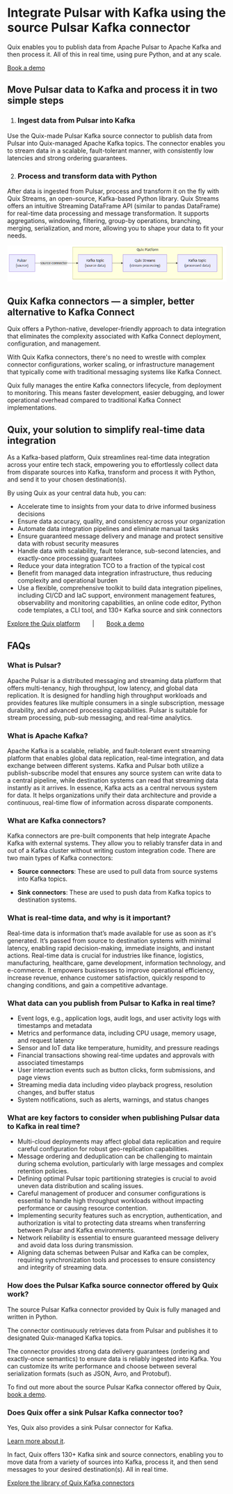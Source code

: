 <!--- BEGIN MARKDOWN --->
# Integrate Pulsar with Kafka using the source Pulsar Kafka connector

Quix enables you to publish data from Apache Pulsar to Apache Kafka and then process it. All of this in real time, using pure Python, and at any scale.

[Book a demo](https://share.hsforms.com/1iW0TmZzKQMChk0lxd_tGiw4yjw2)

## Move Pulsar data to Kafka and process it in two simple steps

1. ### Ingest data from Pulsar into Kafka

Use the Quix-made Pulsar Kafka source connector to publish data from Pulsar into Quix-managed Apache Kafka topics. The connector enables you to stream data in a scalable, fault-tolerant manner, with consistently low latencies and strong ordering guarantees.

2. ### Process and transform data with Python

After data is ingested from Pulsar, process and transform it on the fly with Quix Streams, an open-source, Kafka-based Python library. Quix Streams offers an intuitive Streaming DataFrame API (similar to pandas DataFrame) for real-time data processing and message transformation. It supports aggregations, windowing, filtering, group-by operations, branching, merging, serialization, and more, allowing you to shape your data to fit your needs.

![Diagram](images/ApachePulsar-source_diagram_1.png)

## Quix Kafka connectors — a simpler, better alternative to Kafka Connect

Quix offers a Python-native, developer-friendly approach to data integration that eliminates the complexity associated with Kafka Connect deployment, configuration, and management.

With Quix Kafka connectors, there's no need to wrestle with complex connector configurations, worker scaling, or infrastructure management that typically come with traditional messaging systems like Kafka Connect.

Quix fully manages the entire Kafka connectors lifecycle, from deployment to monitoring. This means faster development, easier debugging, and lower operational overhead compared to traditional Kafka Connect implementations.

## Quix, your solution to simplify real-time data integration

As a Kafka-based platform, Quix streamlines real-time data integration across your entire tech stack, empowering you to effortlessly collect data from disparate sources into Kafka, transform and process it with Python, and send it to your chosen destination(s).

By using Quix as your central data hub, you can:

* Accelerate time to insights from your data to drive informed business decisions  
* Ensure data accuracy, quality, and consistency across your organization  
* Automate data integration pipelines and eliminate manual tasks  
* Ensure guaranteed message delivery and manage and protect sensitive data with robust security measures  
* Handle data with scalability, fault tolerance, sub-second latencies, and exactly-once processing guarantees  
* Reduce your data integration TCO to a fraction of the typical cost  
* Benefit from managed data integration infrastructure, thus reducing complexity and operational burden  
* Use a flexible, comprehensive toolkit to build data integration pipelines, including CI/CD and IaC support, environment management features, observability and monitoring capabilities, an online code editor, Python code templates, a CLI tool, and 130+ Kafka source and sink connectors

[Explore the Quix platform](https://portal.demo.quix.io/pipeline?workspace=demo-gametelemetrytemplate-prod)  |  [Book a demo](https://share.hsforms.com/1iW0TmZzKQMChk0lxd_tGiw4yjw2)

## FAQs

### What is Pulsar?

Apache Pulsar is a distributed messaging and streaming data platform that offers multi-tenancy, high throughput, low latency, and global data replication. It is designed for handling high throughput workloads and provides features like multiple consumers in a single subscription, message durability, and advanced processing capabilities. Pulsar is suitable for stream processing, pub-sub messaging, and real-time analytics.

### What is Apache Kafka?

Apache Kafka is a scalable, reliable, and fault-tolerant event streaming platform that enables global data replication, real-time integration, and data exchange between different systems. Kafka and Pulsar both utilize a publish-subscribe model that ensures any source system can write data to a central pipeline, while destination systems can read that streaming data instantly as it arrives. In essence, Kafka acts as a central nervous system for data. It helps organizations unify their data architecture and provide a continuous, real-time flow of information across disparate components.

### What are Kafka connectors?

Kafka connectors are pre-built components that help integrate Apache Kafka with external systems. They allow you to reliably transfer data in and out of a Kafka cluster without writing custom integration code. There are two main types of Kafka connectors:

* **Source connectors**: These are used to pull data from source systems into Kafka topics.

* **Sink connectors**: These are used to push data from Kafka topics to destination systems.

### What is real-time data, and why is it important?

Real-time data is information that’s made available for use as soon as it's generated. It’s passed from source to destination systems with minimal latency, enabling rapid decision-making, immediate insights, and instant actions. Real-time data is crucial for industries like finance, logistics, manufacturing, healthcare, game development, information technology, and e-commerce. It empowers businesses to improve operational efficiency, increase revenue, enhance customer satisfaction, quickly respond to changing conditions, and gain a competitive advantage.

### What data can you publish from Pulsar to Kafka in real time?

* Event logs, e.g., application logs, audit logs, and user activity logs with timestamps and metadata  
* Metrics and performance data, including CPU usage, memory usage, and request latency  
* Sensor and IoT data like temperature, humidity, and pressure readings  
* Financial transactions showing real-time updates and approvals with associated timestamps  
* User interaction events such as button clicks, form submissions, and page views  
* Streaming media data including video playback progress, resolution changes, and buffer status  
* System notifications, such as alerts, warnings, and status changes  

### What are key factors to consider when publishing Pulsar data to Kafka in real time?

* Multi-cloud deployments may affect global data replication and require careful configuration for robust geo-replication capabilities.  
* Message ordering and deduplication can be challenging to maintain during schema evolution, particularly with large messages and complex retention policies.  
* Defining optimal Pulsar topic partitioning strategies is crucial to avoid uneven data distribution and scaling issues.  
* Careful management of producer and consumer configurations is essential to handle high throughput workloads without impacting performance or causing resource contention.  
* Implementing security features such as encryption, authentication, and authorization is vital to protecting data streams when transferring between Pulsar and Kafka environments.  
* Network reliability is essential to ensure guaranteed message delivery and avoid data loss during transmission.  
* Aligning data schemas between Pulsar and Kafka can be complex, requiring synchronization tools and processes to ensure consistency and integrity of streaming data.

### How does the Pulsar Kafka source connector offered by Quix work?

The source Pulsar Kafka connector provided by Quix is fully managed and written in Python.

The connector continuously retrieves data from Pulsar and publishes it to designated Quix-managed Kafka topics.

The connector provides strong data delivery guarantees (ordering and exactly-once semantics) to ensure data is reliably ingested into Kafka. You can customize its write performance and choose between several serialization formats (such as JSON, Avro, and Protobuf).

To find out more about the source Pulsar Kafka connector offered by Quix, [book a demo](https://share.hsforms.com/1iW0TmZzKQMChk0lxd_tGiw4yjw2).

### Does Quix offer a sink Pulsar Kafka connector too?

Yes, Quix also provides a sink Pulsar connector for Kafka.

[Learn more about it](../../../quix-streams/sinks/coming-soon/ApachePulsar-sink.md).

In fact, Quix offers 130+ Kafka sink and source connectors, enabling you to move data from a variety of sources into Kafka, process it, and then send messages to your desired destination(s). All in real time.

[Explore the library of Quix Kafka connectors](https://quix.io/connectors)
<!--- END MARKDOWN --->